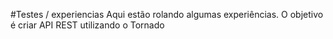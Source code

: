#Testes / experiencias
Aqui estão rolando algumas experiências. O objetivo é criar API REST utilizando o Tornado
